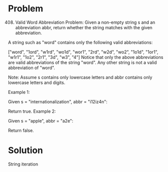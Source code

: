 Problem
===
408. Valid Word Abbreviation
Problem:
Given a non-empty string s and an abbreviation abbr, return whether the string matches with the given abbreviation.

A string such as "word" contains only the following valid abbreviations:

["word", "1ord", "w1rd", "wo1d", "wor1", "2rd", "w2d", "wo2", "1o1d", "1or1", "w1r1", "1o2", "2r1", "3d", "w3", "4"]
Notice that only the above abbreviations are valid abbreviations of the string "word". Any other string is not a valid abbreviation of "word".

Note: Assume s contains only lowercase letters and abbr contains only lowercase letters and digits.

Example 1:

Given s = "internationalization", abbr = "i12iz4n":

Return true.
Example 2:

Given s = "apple", abbr = "a2e":

Return false.

Solution
===
String iteration

